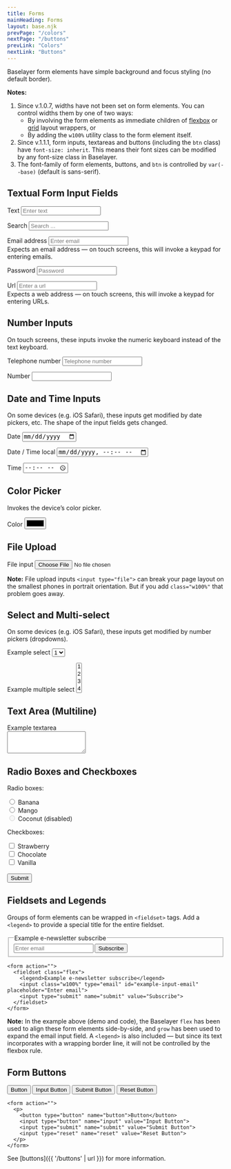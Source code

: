 ```yaml
---
title: Forms
mainHeading: Forms
layout: base.njk
prevPage: "/colors"
nextPage: "/buttons"
prevLink: "Colors"
nextLink: "Buttons"
---
```


Baselayer form elements have simple background and focus styling (no default border).

**Notes:**

1. Since v.1.0.7, widths have not been set on form elements. You can control widths them by one of two ways:
    * By involving the form elements as immediate children of [flexbox](/baselayer/layout/#flex) or [grid](/baselayer/layout/#grid) layout wrappers, or 
    * By adding the `w100%` utility class to the form element itself.
2. Since v.1.1.1, form inputs, textareas and buttons (including the `btn` class) have `font-size: inherit`. This means their font sizes can be modified by any font-size class in Baselayer.
3. The font-family of form elements, buttons, and `btn` is controlled by `var(--base)` (default is sans-serif).

## Textual Form Input Fields

<form action="">
  <p>
    <label for="example-input-text">Text</label>
    <input type="text" id="example-input-text" name="example" placeholder="Enter text">
  </p>
  <p>
    <label for="example-input-search">Search</label>
    <input type="search" id="example-input-serach" name="example" placeholder="Search ...">
  </p>
  <p>
    <label for="example-input-email">Email address</label>
    <input type="email" id="example-input-email" name="example" placeholder="Enter email">
    <br/>Expects an email address — on touch screens, this will invoke a keypad for entering emails.
  </p>
  <p>
    <label for="example-input-password">Password</label>
    <input type="password" id="example-input-password" name="example" placeholder="Password">
  </p>
  <p>
    <label for="example-input-url">Url</label>
    <input type="url" id="example-input-url" name="example" placeholder="Enter a url">
    <br/>Expects a web address — on touch screens, this will invoke a keypad for entering URLs.
  </p>
</form>

## Number Inputs

On touch screens, these inputs invoke the numeric keyboard instead of the text keyboard.

<form action="">
  <p>
    <label for="example-input-tel">Telephone number</label>
    <input type="tel" id="example-input-tel" name="example" placeholder="Telephone number">
  </p>
  <p>
    <label for="example-input-number">Number</label>
    <input type="number" id="quantity" name="example" min="0" inputmode="numeric" pattern="\d*">
  </p>
</form>

## Date and Time Inputs

On some devices (e.g. iOS Safari), these inputs get modified by date pickers, etc. The shape of the input fields gets changed.

<form action="">
  <p>
    <label for="example-input-date">Date</label>
    <input type="date" id="example-input-date" name="example">
  </p>
  <p>
    <label for="example-input-date-time-local">Date / Time local</label>
    <input type="datetime-local" id="example-input-date-time-local" name="example">
  </p>
  <p>
    <label for="example-input-time">Time</label>
    <input type="time" id="example-input-time" name="example">
  </p>
</form>

## Color Picker

Invokes the device’s color picker.

<form action="">
  <p>
    <label for="example-input-color">Color</label>
    <input type="color" id="example-inupt-color" placeholder="#fff">
  </p>
</form>

## File Upload

<form action="">
  <p>
    <label for="example-input-file">File input</label>
    <input class="w100%" type="file" id="example-input-file" accept="image/png, image/jpeg">
  </p>
</form>

**Note:** File upload inputs `<input type="file">` can break your page layout on the smallest phones in portrait orientation. But if you add `class="w100%"` that problem goes away.

## Select and Multi-select

On some devices (e.g. iOS Safari), these inputs get modified by number pickers (dropdowns).

<form action="">
  <p>
    <label for="example-select1">Example select</label>
    <select id="example-select1">
      <option>1</option>
      <option>2</option>
      <option>3</option>
      <option>4</option>
      <option>5</option>
    </select>
  </p>
  <p>
    <label for="example-select2">Example multiple select</label>
    <select multiple id="example-select2">
      <option>1</option>
      <option>2</option>
      <option>3</option>
      <option>4</option>
      <option>5</option>
    </select>
  </p>
</form>

## Text Area (Multiline)

<form action="" class="mt2">
    <label for="example-textarea">Example textarea</label><br>
    <textarea id="example-textarea" rows="3"></textarea>
</form>

## Radio Boxes and Checkboxes

<form action="">
  <p class="my2">Radio boxes:</p>
  <input type="radio" id="example-radio-1" name="example-radio" value="banana">
  <label for="example-radio-1">Banana</label><br>
  <input type="radio" id="example-radio-2" name="example-radio" value="mango">
  <label for="example-radio-2">Mango</label><br>
  <input type="radio" id="example-radio-3" name="example-radio" value="coconut" disabled>
  <label for="example-radio-3">Coconut (disabled)</label>
  <p class="my2">Checkboxes:</p>
  <input type="checkbox" id="example-check-1" name="example-check-1" value="strawberry">
  <label for="example-check-1"> Strawberry</label><br>
  <input type="checkbox" id="example-check-2" name="example-check-2" value="chocolatte">
  <label for="example-check-2"> Chocolate</label><br>
  <input type="checkbox" id="example-check-3" name="example-check-3" value="vanilla">
  <label for="example-check-3"> Vanilla</label><br><br>
  <input type="submit" value="Submit">
</form>


## Fieldsets and Legends

Groups of form elements can be wrapped in `<fieldset>` tags. Add a `<legend>` to provide a special title for the entire fieldset.

<form action="">
  <fieldset class="flex">
    <legend>Example e-newsletter subscribe</legend>
    <input class="w100%" type="email" id="example-input-email" placeholder="Enter email">
    <input type="submit" name="submit" value="Subscribe">
  </fieldset>
</form>

```
<form action="">
  <fieldset class="flex">
    <legend>Example e-newsletter subscribe</legend>
    <input class="w100%" type="email" id="example-input-email" placeholder="Enter email">
    <input type="submit" name="submit" value="Subscribe">
  </fieldset>
</form>
```

**Note:** In the example above (demo and code), the Baselayer `flex` has been used to align these form elements side-by-side, and `grow` has been used to expand the email input field. A `<legend>` is also included — but since its text incorporates with a wrapping border line, it will not be controlled by the flexbox rule.

## Form Buttons

<form action="">
  <p>
    <button type="button" name="button">Button</button>
    <input type="button" name="input" value="Input Button">
    <input type="submit" name="submit" value="Submit Button">
    <input type="reset" name="reset" value="Reset Button">
  </p>
</form>

```
<form action="">
  <p>
    <button type="button" name="button">Button</button>
    <input type="button" name="input" value="Input Button">
    <input type="submit" name="submit" value="Submit Button">
    <input type="reset" name="reset" value="Reset Button">
  </p>
</form>
```

See [buttons]({{ '/buttons' | url }}) for more information.